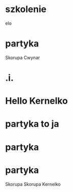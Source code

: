 # szkolenie
elo
# partyka
Skorupa
Cwynar
# .i.
# Hello Kernelko
# partyka to ja
# partyka
# partyka
Skorupa
Skorupa
Kernelko
